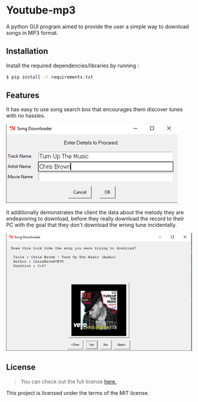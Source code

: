 # Youtube-mp3
A python GUI program aimed to provide the user a simple way to download songs in MP3 format.

## Installation
Install the required dependencies/libraries by running :

```bash
$ pip install -r requirements.txt
```

## Features
It has easy to use song search box that encourages them discover tunes with no hassles.

![Song Query Box](https://raw.githubusercontent.com/udit-001/youtube-mp3/master/img/Song%20Query.png)

It additionally demonstrates the client the data about the melody they are endeavoring to download, before they really download the record to their PC with the goal that they don't download the wrong tune incidentally.

![Song Preview](https://raw.githubusercontent.com/udit-001/youtube-mp3/master/img/Song%20Preview.png)

## License

> You can check out the full license [here.](https://github.com/udit-001/youtube-mp3/blob/master/LICENSE)

This project is licensed under the terms of the MIT license.